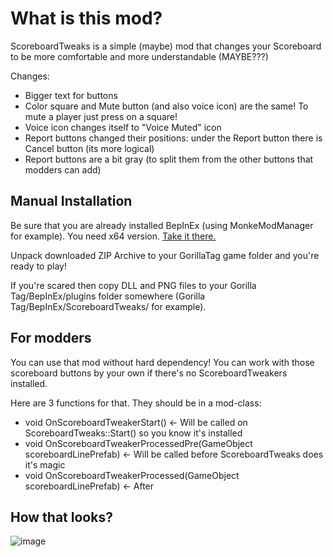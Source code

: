 # What is this mod?
ScoreboardTweaks is a simple (maybe) mod that changes your Scoreboard to be more comfortable and more understandable (MAYBE???)

Changes:
- Bigger text for buttons
- Color square and Mute button (and also voice icon) are the same! To mute a player just press on a square!
- Voice icon changes itself to "Voice Muted" icon
- Report buttons changed their positions: under the Report button there is Cancel button (its more logical)
- Report buttons are a bit gray (to split them from the other buttons that modders can add)

## Manual Installation
Be sure that you are already installed BepInEx (using MonkeModManager for example). You need x64 version. [Take it there.](https://github.com/BepInEx/BepInEx/releases)

Unpack downloaded ZIP Archive to your GorillaTag game folder and you're ready to play!

If you're scared then copy DLL and PNG files to your Gorilla Tag/BepInEx/plugins folder somewhere (Gorilla Tag/BepInEx/ScoreboardTweaks/ for example).

## For modders
You can use that mod without hard dependency! You can work with those scoreboard buttons by your own if there's no ScoreboardTweakers installed.

Here are 3 functions for that. They should be in a mod-class:

 - void OnScoreboardTweakerStart() <- Will be called on ScoreboardTweaks::Start() so you know it's installed
 - void OnScoreboardTweakerProcessedPre(GameObject scoreboardLinePrefab) <- Will be called before ScoreboardTweaks does it's magic
 - void OnScoreboardTweakerProcessed(GameObject scoreboardLinePrefab) <- After

## How that looks?
![image](https://user-images.githubusercontent.com/8864329/125429323-6e4ffc6d-570f-4d69-8243-241f5d73bab6.png)
